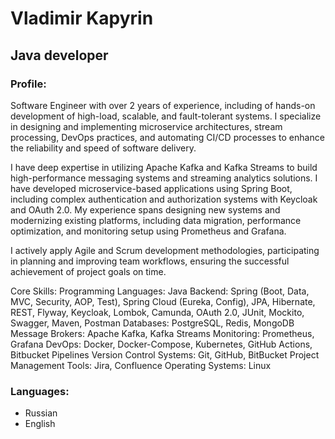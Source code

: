 # Vladimir Kapyrin

## Java developer

### Profile:

Software Engineer with over 2 years of experience, including of hands-on development of high-load, scalable, and fault-tolerant systems. I specialize in designing and implementing microservice architectures, stream processing, DevOps practices, and automating CI/CD processes to enhance the reliability and speed of software delivery.

I have deep expertise in utilizing Apache Kafka and Kafka Streams to build high-performance messaging systems and streaming analytics solutions. I have developed microservice-based applications using Spring Boot, including complex authentication and authorization systems with Keycloak and OAuth 2.0. My experience spans designing new systems and modernizing existing platforms, including data migration, performance optimization, and monitoring setup using Prometheus and Grafana.

I actively apply Agile and Scrum development methodologies, participating in planning and improving team workflows, ensuring the successful achievement of project goals on time.

Core Skills:
Programming Languages: Java
Backend: Spring (Boot, Data, MVC, Security, AOP, Test), Spring Cloud (Eureka, Config), JPA, Hibernate, REST, Flyway, Keycloak, Lombok, Camunda, OAuth 2.0, JUnit, Mockito, Swagger, Maven, Postman
Databases: PostgreSQL, Redis, MongoDB
Message Brokers: Apache Kafka, Kafka Streams
Monitoring: Prometheus, Grafana
DevOps: Docker, Docker-Compose, Kubernetes, GitHub Actions, Bitbucket Pipelines
Version Control Systems: Git, GitHub, BitBucket
Project Management Tools: Jira, Confluence
Operating Systems: Linux


### Languages:

- Russian
- English
